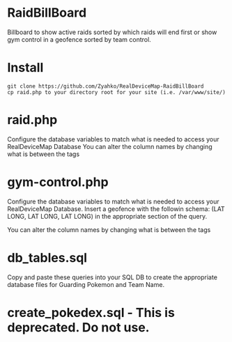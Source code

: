 # RaidBillBoard
Billboard to show active raids sorted by which raids will end first or show gym control in a geofence sorted by team control.

# Install
```
git clone https://github.com/Zyahko/RealDeviceMap-RaidBillBoard
cp raid.php to your directory root for your site (i.e. /var/www/site/)
```
# raid.php
Configure the database variables to match what is needed to access your RealDeviceMap Database
You can alter the column names by changing what is between the <th></th> tags

# gym-control.php
Configure the database variables to match what is needed to access your RealDeviceMap Database. Insert a geofence with the followin schema: (LAT LONG, LAT LONG, LAT LONG) in the appropriate section of the query.

You can alter the column names by changing what is between the <th></th> tags

# db_tables.sql

Copy and paste these queries into your SQL DB to create the appropriate database files for Guarding Pokemon and Team Name.

# create_pokedex.sql - This is deprecated. Do not use.
